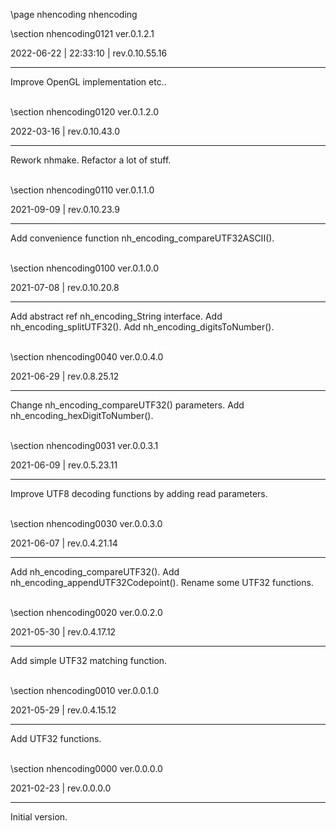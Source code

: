 \page nhencoding nhencoding

<div style="max-width:700px;">

\section nhencoding0121 ver.0.1.2.1

2022-06-22 | 22:33:10 | rev.0.10.55.16

 ---

 Improve OpenGL implementation etc..

<br>\section nhencoding0120 ver.0.1.2.0

2022-03-16 | rev.0.10.43.0

 ---

 Rework nhmake. Refactor a lot of stuff.

<br>\section nhencoding0110 ver.0.1.1.0

2021-09-09 | rev.0.10.23.9

 ---

 Add convenience function nh_encoding_compareUTF32ASCII().

<br>\section nhencoding0100 ver.0.1.0.0

2021-07-08 | rev.0.10.20.8

 ---

 Add abstract ref nh_encoding_String interface. Add nh_encoding_splitUTF32(). Add nh_encoding_digitsToNumber().

<br>\section nhencoding0040 ver.0.0.4.0

2021-06-29 | rev.0.8.25.12

 ---

 Change nh_encoding_compareUTF32() parameters. Add nh_encoding_hexDigitToNumber().

<br>\section nhencoding0031 ver.0.0.3.1

2021-06-09 | rev.0.5.23.11

 ---

 Improve UTF8 decoding functions by adding read parameters.

<br>\section nhencoding0030 ver.0.0.3.0

2021-06-07 | rev.0.4.21.14

 ---

 Add nh_encoding_compareUTF32(). Add nh_encoding_appendUTF32Codepoint(). Rename some UTF32 functions.

<br>\section nhencoding0020 ver.0.0.2.0

2021-05-30 | rev.0.4.17.12

 ---

 Add simple UTF32 matching function.

<br>\section nhencoding0010 ver.0.0.1.0

2021-05-29 | rev.0.4.15.12

 ---

 Add UTF32 functions.

<br>\section nhencoding0000 ver.0.0.0.0

2021-02-23 | rev.0.0.0.0

 ---

 Initial version.

<br></div>